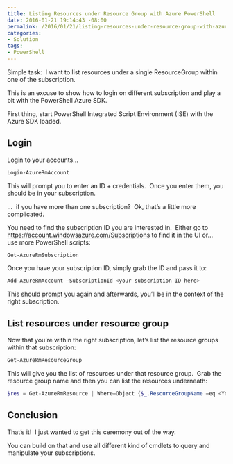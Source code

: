 ```yaml
---
title: Listing Resources under Resource Group with Azure PowerShell
date: 2016-01-21 19:14:43 -08:00
permalink: /2016/01/21/listing-resources-under-resource-group-with-azure-powershell/
categories:
- Solution
tags:
- PowerShell
---
```

Simple task:  I want to list resources under a single ResourceGroup within one of the subscription.

This is an excuse to show how to login on different subscription and play a bit with the PowerShell Azure SDK.

First thing, start PowerShell Integrated Script Environment (ISE) with the Azure SDK loaded.
<h2>Login</h2>
Login to your accounts…

```powershell
Login-AzureRmAccount
```

This will prompt you to enter an ID + credentials.  Once you enter them, you should be in your subscription.

…  if you have more than one subscription?  Ok, that’s a little more complicated.

You need to find the subscription ID you are interested in.  Either go to <a title="https://account.windowsazure.com/Subscriptions" href="https://account.windowsazure.com/Subscriptions">https://account.windowsazure.com/Subscriptions</a> to find it in the UI or…  use more PowerShell scripts:

```powershell
Get-AzureRmSubscription
```

Once you have your subscription ID, simply grab the ID and pass it to:

```powershell
Add-AzureRmAccount –SubscriptionId <your subscription ID here>
```

This should prompt you again and afterwards, you’ll be in the context of the right subscription.
<h2>List resources under resource group</h2>
Now that you’re within the right subscription, let’s list the resource groups within that subscription:

```powershell
Get-AzureRmResourceGroup
```

This will give you the list of resources under that resource group.  Grab the resource group name and then you can list the resources underneath:

```powershell
$res = Get-AzureRmResource | Where–Object {$_.ResourceGroupName –eq <You resource group name>}
```

<h2>Conclusion</h2>
That’s it!  I just wanted to get this ceremony out of the way.

You can build on that and use all different kind of cmdlets to query and manipulate your subscriptions.